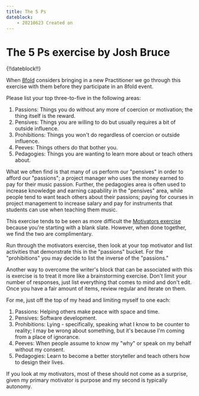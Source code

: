 ```yaml
---
title: The 5 Ps
dateblock:
    - 20210623 Created on
---
```


# The 5 Ps exercise by Josh Bruce

{!!dateblock!!}

When [8fold](https://8fold.pro) considers bringing in a new Practitioner we go through this exercise with them before they participate in an 8fold event.

Please list your top three-to-five in the following areas:

1. Passions: Things you do without any more of coercion or motivation; the thing itself is the reward.
2. Pensives: Things you are willing to do but usually requires a bit of outside influence.
3. Prohibitions: Things you won't do regardless of coercion or outside influence.
4. Peeves: Things others do that bother you.
5. Pedagogies: Things you are wanting to learn more about or teach others about.

What we often find is that many of us perform our "pensives" in order to afford our "passions"; a project manager who uses the money earned to pay for their music passion. Further, the pedagogies area is often used to increase knowledge and earning capability in the "pensives" area, while people tend to want teach others about their passions; paying for courses in project management to increase salary and pay for instruments that students can use when teaching them music.

This exercise tends to be seen as more difficult the [Motivators exercise](/highest-version-of-the-self/motivators) because you're starting with a blank slate. However, when done together, we find the two are complimentary.

Run through the motivators exercise, then look at your top motivator and list activities that demonstrate this in the "passions" bucket. For the "prohibitions" you may decide to list the inverse of the "passions."

Another way to overcome the writer's block that can be associated with this is exercise is to treat it more like a brainstorming exercise. Don't limit your number of responses, just list everything that comes to mind and don't edit. Once you have a fair amount of items, review regular and iterate on them.

For me, just off the top of my head and limiting myself to one each:

1. Passions: Helping others make peace with space and time.
2. Pensives: Software development.
3. Prohibitions: Lying - specifically, speaking what I know to be counter to reality; I may be wrong about something, but it's because I'm coming from a place of ignorance.
4. Peeves: When people assume to know my "why" or speak on my behalf without my consent.
5. Pedagogies: Learn to become a better storyteller and teach others how to design their lives.

If you look at my motivators, most of these should not come as a surprise, given my primary motivator is purpose and my second is typically autonomy.
